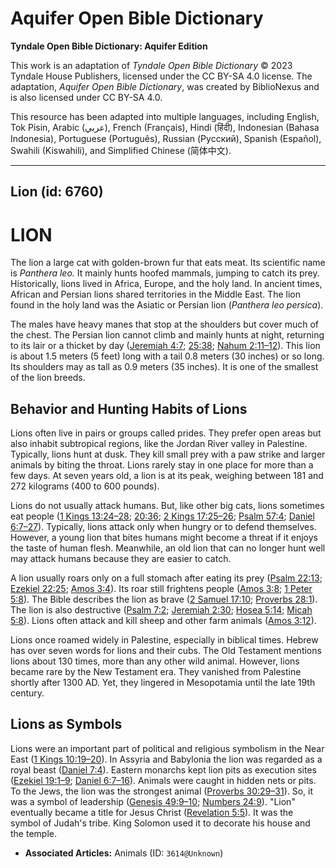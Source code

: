 # Aquifer Open Bible Dictionary

**Tyndale Open Bible Dictionary: Aquifer Edition**

This work is an adaptation of *Tyndale Open Bible Dictionary* © 2023 Tyndale House Publishers, licensed under the CC BY\-SA 4\.0 license. The adaptation, *Aquifer Open Bible Dictionary*, was created by BiblioNexus and is also licensed under CC BY\-SA 4\.0\.

This resource has been adapted into multiple languages, including English, Tok Pisin, Arabic (عربي), French (Français), Hindi (हिंदी), Indonesian (Bahasa Indonesia), Portuguese (Português), Russian (Русский), Spanish (Español), Swahili (Kiswahili), and Simplified Chinese (简体中文).



--------------------------------

## Lion (id: 6760)

LION
====

The lion a large cat with golden\-brown fur that eats meat. Its scientific name is *Panthera leo.* It mainly hunts hoofed mammals, jumping to catch its prey. Historically, lions lived in Africa, Europe, and the holy land. In ancient times, African and Persian lions shared territories in the Middle East. The lion found in the holy land was the Asiatic or Persian lion (*Panthera leo persica*).

The males have heavy manes that stop at the shoulders but cover much of the chest. The Persian lion cannot climb and mainly hunts at night, returning to its lair or a thicket by day ([Jeremiah 4:7](https://ref.ly/Jer4:7); [25:38](https://ref.ly/Jer25:38); [Nahum 2:11–12](https://ref.ly/Nah2:11-Nah2:12)). This lion is about 1\.5 meters (5 feet) long with a tail 0\.8 meters (30 inches) or so long. Its shoulders may as tall as 0\.9 meters (35 inches). It is one of the smallest of the lion breeds.

Behavior and Hunting Habits of Lions
------------------------------------

Lions often live in pairs or groups called prides. They prefer open areas but also inhabit subtropical regions, like the Jordan River valley in Palestine. Typically, lions hunt at dusk. They kill small prey with a paw strike and larger animals by biting the throat. Lions rarely stay in one place for more than a few days. At seven years old, a lion is at its peak, weighing between 181 and 272 kilograms (400 to 600 pounds).

Lions do not usually attack humans. But, like other big cats, lions sometimes eat people ([1 Kings 13:24–28](https://ref.ly/1Kgs13:24-1Kgs13:28); [20:36](https://ref.ly/1Kgs20:36); [2 Kings 17:25–26](https://ref.ly/2Kgs17:25-2Kgs17:26); [Psalm 57:4](https://ref.ly/Ps57:4); [Daniel 6:7–27](https://ref.ly/Dan6:7-Dan6:27)). Typically, lions attack only when hungry or to defend themselves. However, a young lion that bites humans might become a threat if it enjoys the taste of human flesh. Meanwhile, an old lion that can no longer hunt well may attack humans because they are easier to catch.

A lion usually roars only on a full stomach after eating its prey ([Psalm 22:13](https://ref.ly/Ps22:13); [Ezekiel 22:25](https://ref.ly/Ezek22:25); [Amos 3:4](https://ref.ly/Amos3:4)). Its roar still frightens people ([Amos 3:8](https://ref.ly/Amos3:8); [1 Peter 5:8](https://ref.ly/1Pet5:8)). The Bible describes the lion as brave ([2 Samuel 17:10](https://ref.ly/2Sam17:10); [Proverbs 28:1](https://ref.ly/Prov28:1)). The lion is also destructive ([Psalm 7:2](https://ref.ly/Ps7:2); [Jeremiah 2:30](https://ref.ly/Jer2:30); [Hosea 5:14](https://ref.ly/Hos5:14); [Micah 5:8](https://ref.ly/Mic5:8)). Lions often attack and kill sheep and other farm animals ([Amos 3:12](https://ref.ly/Amos3:12)).

Lions once roamed widely in Palestine, especially in biblical times. Hebrew has over seven words for lions and their cubs. The Old Testament mentions lions about 130 times, more than any other wild animal. However, lions became rare by the New Testament era. They vanished from Palestine shortly after 1300 AD. Yet, they lingered in Mesopotamia until the late 19th century.

Lions as Symbols
----------------

Lions were an important part of political and religious symbolism in the Near East ([1 Kings 10:19–20](https://ref.ly/1Kgs10:19-1Kgs10:20)). In Assyria and Babylonia the lion was regarded as a royal beast ([Daniel 7:4](https://ref.ly/Dan7:4)). Eastern monarchs kept lion pits as execution sites ([Ezekiel 19:1–9](https://ref.ly/Ezek19:1-Ezek19:9); [Daniel 6:7–16](https://ref.ly/Dan6:7-Dan6:16)). Animals were caught in hidden nets or pits. To the Jews, the lion was the strongest animal ([Proverbs 30:29–31](https://ref.ly/Prov30:29-Prov30:31)). So, it was a symbol of leadership ([Genesis 49:9–10](https://ref.ly/Gen49:9-Gen49:10); [Numbers 24:9](https://ref.ly/Num24:9)). "Lion" eventually became a title for Jesus Christ ([Revelation 5:5](https://ref.ly/Rev5:5)). It was the symbol of Judah's tribe. King Solomon used it to decorate his house and the temple.

* **Associated Articles:** Animals (ID: `3614@Unknown`)

